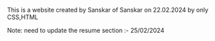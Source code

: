 This is a website created by Sanskar of Sanskar on 22.02.2024 by only CSS,HTML

Note: need to update the resume section :- 25/02/2024 
